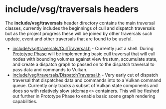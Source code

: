 # include/vsg/traversals headers
The **include/vsg/traversals** header directory contains the main traversal classes, currently includes the beginnings of cull and dispatch traversals but as the project progress these will be joined by other traversals such update, event and other traversals that are found to be useful.

* [include/vsg/traversals/CullTraversal.h](CullTraversal.h) - Currently just a shell.  During [Prototype Phase](../../../docs/PrototypePhase/Workplan.md) will be implementing basic cull traversal that will cull nodes with bounding volumes against view frustum, accumulate state, and create a dispatch graph to passed on to the dispatch traversal to pass data and commands to Vulkan.
* [include/vsg/traversals/DispatchTraversal.h](DispatchTraversal.h) - Very early cut of dispatch traversal that dispatches data and commands into to a Vulkan command queue.  Currently only tracks a subset of Vulkan state components and does so with relatively slow std::map<> containers.  This will be fleshed out further in Prototype Phase to enable basic scene graph rendering capabilities.